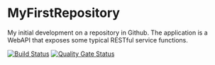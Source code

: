 # MyFirstRepository
My initial development on a repository in Github.  The application is a WebAPI that exposes some typical RESTful service functions.

[![Build Status](https://stevescherrer1.visualstudio.com/MyFirstRepository/_apis/build/status/swscherrer.MyFirstRepository?branchName=master)](https://stevescherrer1.visualstudio.com/MyFirstRepository/_build/latest?definitionId=1&branchName=master)
[![Quality Gate Status](https://sonarcloud.io/api/project_badges/measure?project=MyFirstRepository&metric=alert_status)](https://sonarcloud.io/dashboard?id=MyFirstRepository)